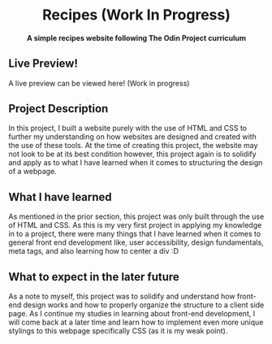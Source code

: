 <h1 align="center">
  Recipes (Work In Progress)
  <h4 align="center">A simple recipes website following The Odin Project curriculum</h4>
</h1>

<div align="center">
</div>


## Live Preview!
  A live preview can be viewed here! (Work in progress)

## Project Description
  In this project, I built a website purely with the use of HTML and CSS to further my understanding on how websites are designed and created with the use of these tools. At the time of creating this project, the website may not look to be at its best condition however, this project again is to solidify and apply as to what I have learned when it comes to structuring the design of a webpage.

## What I have learned
  As mentioned in the prior section, this project was only built through the use of HTML and CSS. As this is my very first project in applying my knowledge in to a project, there were many things that I have learned when it comes to general front end development like, user accessibility, design fundamentals, meta tags, and also learning how to center a div :D

## What to expect in the later future
  As a note to myself, this project was to solidify and understand how front-end design works and how to properly organize the structure to a client side page. As I continue my studies in learning about front-end development, I will come back at a later time and learn how to implement even more unique stylings to this webpage specifically CSS (as it is my weak point).
